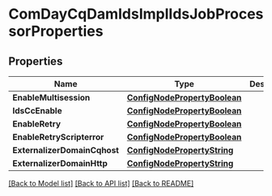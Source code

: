 # ComDayCqDamIdsImplIdsJobProcessorProperties

## Properties
Name | Type | Description | Notes
------------ | ------------- | ------------- | -------------
**EnableMultisession** | [**ConfigNodePropertyBoolean**](configNodePropertyBoolean.md) |  | [optional] 
**IdsCcEnable** | [**ConfigNodePropertyBoolean**](configNodePropertyBoolean.md) |  | [optional] 
**EnableRetry** | [**ConfigNodePropertyBoolean**](configNodePropertyBoolean.md) |  | [optional] 
**EnableRetryScripterror** | [**ConfigNodePropertyBoolean**](configNodePropertyBoolean.md) |  | [optional] 
**ExternalizerDomainCqhost** | [**ConfigNodePropertyString**](configNodePropertyString.md) |  | [optional] 
**ExternalizerDomainHttp** | [**ConfigNodePropertyString**](configNodePropertyString.md) |  | [optional] 

[[Back to Model list]](../README.md#documentation-for-models) [[Back to API list]](../README.md#documentation-for-api-endpoints) [[Back to README]](../README.md)


